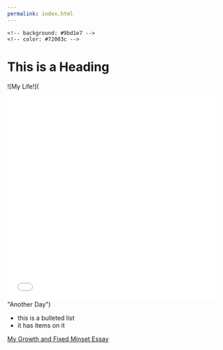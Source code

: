 ```yaml
---
permalink: index.html
---
```

```
<!-- background: #9bd1e7 -->
<!-- color: #72003c -->
```
# This is a Heading







![My Life!](<iframe src="//giphy.com/embed/14aUO0Mf7dWDXW?html5=true" width="480" height="480" frameBorder="0" webkitAllowFullScreen mozallowfullscreen allowFullScreen></iframe> "Another Day")








* this is a bulleted list
* it has items on it

[My Growth and Fixed Minset Essay](growth-vs-fixed-mindset.md)

